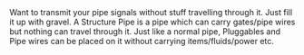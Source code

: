 <lore>
Want to transmit your pipe signals without stuff travelling through it. Just fill it up with gravel.
</lore>
<no_lore>
A Structure Pipe is a pipe which can carry gates/pipe wires but nothing can travel through it.
</no_lore>

<recipes stack="buildcrafttransport:pipe_structure_cobblestone_colorless"/>

<chapter name="Pipe Mechanics"/>
Just like a normal pipe, Pluggables and Pipe wires can be placed on it without carrying items/fluids/power etc.

<usages stack="buildcrafttransport:pipe_structure_cobblestone_colorless"/>